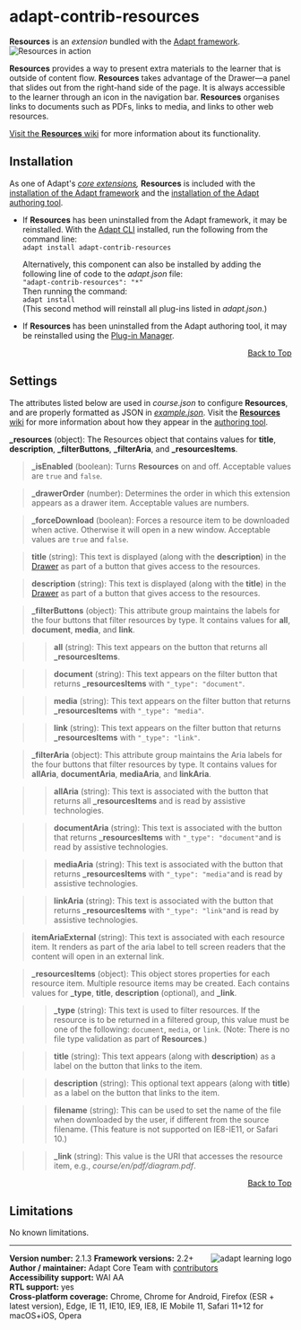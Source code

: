 # adapt-contrib-resources  
    
**Resources** is an *extension* bundled with the [Adapt framework](https://github.com/adaptlearning/adapt_framework).  
<img src="https://github.com/adaptlearning/documentation/blob/master/04_wiki_assets/plug-ins/images/resources01.gif" alt="Resources in action">      

**Resources** provides a way to present extra materials to the learner that is outside of content flow. **Resources** takes advantage of the Drawer&mdash;a panel that slides out from the right-hand side of the page. It is always accessible to the learner through an icon in the navigation bar. **Resources** organises links to documents such as PDFs, links to media, and links to other web resources.

[Visit the **Resources** wiki](https://github.com/adaptlearning/adapt-contrib-resources/wiki) for more information about its functionality. 

## Installation

As one of Adapt's *[core extensions](https://github.com/adaptlearning/adapt_framework/wiki/Core-Plug-ins-in-the-Adapt-Learning-Framework#extensions),* **Resources** is included with the [installation of the Adapt framework](https://github.com/adaptlearning/adapt_framework/wiki/Manual-installation-of-the-Adapt-framework#installation) and the [installation of the Adapt authoring tool](https://github.com/adaptlearning/adapt_authoring/wiki/Installing-Adapt-Origin).

* If **Resources** has been uninstalled from the Adapt framework, it may be reinstalled.
With the [Adapt CLI](https://github.com/adaptlearning/adapt-cli) installed, run the following from the command line:  
`adapt install adapt-contrib-resources`

    Alternatively, this component can also be installed by adding the following line of code to the *adapt.json* file:  
    `"adapt-contrib-resources": "*"`  
    Then running the command:  
    `adapt install`  
    (This second method will reinstall all plug-ins listed in *adapt.json*.)  

* If **Resources** has been uninstalled from the Adapt authoring tool, it may be reinstalled using the [Plug-in Manager](https://github.com/adaptlearning/adapt_authoring/wiki/Plugin-Manager).  

<div float align=right><a href="#top">Back to Top</a></div>

## Settings  
The attributes listed below are used in *course.json* to configure **Resources**, and are properly formatted as JSON in [*example.json*](https://github.com/adaptlearning/adapt-contrib-resources/blob/master/example.json). Visit the [**Resources** wiki](https://github.com/adaptlearning/adapt-contrib-resources/wiki) for more information about how they appear in the [authoring tool](https://github.com/adaptlearning/adapt_authoring/wiki).  

**_resources** (object): The Resources object that contains values for **title**, **description**, **_filterButtons**, **_filterAria**, and **_resourcesItems**.  

>**_isEnabled** (boolean): Turns **Resources** on and off. Acceptable values are `true` and `false`.

>**_drawerOrder** (number): Determines the order in which this extension appears as a drawer item. Acceptable values are numbers.

>**_forceDownload** (boolean): Forces a resource item to be downloaded when active. Otherwise it will open in a new window. Acceptable values are `true` and `false`.

>**title** (string): This text is displayed (along with the **description**) in the [Drawer](https://github.com/adaptlearning/adapt_framework/wiki/Core-modules#drawer) as part of a button that gives access to the resources.  

>**description** (string): This text is displayed (along with the **title**) in the [Drawer](https://github.com/adaptlearning/adapt_framework/wiki/Core-modules#drawer) as part of a button that gives access to the resources.  

>**_filterButtons** (object):  This attribute group maintains the labels for the four buttons that filter resources by type. It contains values for **all**, **document**, **media**, and **link**.

>>**all** (string): This text appears on the button that returns all **_resourcesItems**.    

>>**document** (string): This text appears on the filter button that returns **_resourcesItems** with `"_type": "document"`.  

>>**media** (string): This text appears on the filter button that returns **_resourcesItems** with `"_type": "media"`.  

>>**link** (string): This text appears on the filter button that returns **_resourcesItems** with `"_type": "link"`.    

>**_filterAria** (object): This attribute group maintains the Aria labels for the four buttons that filter resources by type. It contains values for **allAria**, **documentAria**, **mediaAria**, and **linkAria**.  

>>**allAria** (string): This text is associated with the button that returns all **_resourcesItems** and is read by assistive technologies.    

>>**documentAria** (string): This text is associated with the button that returns **_resourcesItems** with `"_type": "document"`and is read by assistive technologies.  

>>**mediaAria** (string): This text is associated with the button that returns **_resourcesItems** with `"_type": "media"`and is read by assistive technologies.  

>>**linkAria** (string): This text is associated with the button that returns **_resourcesItems** with `"_type": "link"`and is read by assistive technologies.  

>**itemAriaExternal** (string): This text is associated with each resource item. It renders as part of the aria label to tell screen readers that the content will open in an external link.

>**_resourcesItems** (object):  This object stores properties for each resource item. Multiple resource items may be created. Each contains values for **_type**, **title**, **description** (optional), and **_link**.

>>**_type** (string):  This text is used to filter resources. If the resource is to be returned in a filtered group, this value must be one of the following: `document`, `media`, or `link`. (Note: There is no file type validation as part of **Resources**.)

>>**title** (string):  This text appears (along with **description**) as a label on the button that links to the item.  

>>**description** (string):  This optional text appears (along with **title**) as a label on the button that links to the item.    

>>**filename** (string): This can be used to set the name of the file when downloaded by the user, if different from the source filename. (This feature is not supported on IE8-IE11, or Safari 10.)

>>**_link** (string):  This value is the URI that accesses the resource item, e.g., *course/en/pdf/diagram.pdf*.

<div float align=right><a href="#top">Back to Top</a></div>

## Limitations
 
No known limitations.  

----------------------------
**Version number:**  2.1.3   <a href="https://community.adaptlearning.org/" target="_blank"><img src="https://github.com/adaptlearning/documentation/blob/master/04_wiki_assets/plug-ins/images/adapt-logo-mrgn-lft.jpg" alt="adapt learning logo" align="right"></a> 
**Framework versions:**  2.2+     
**Author / maintainer:** Adapt Core Team with [contributors](https://github.com/adaptlearning/adapt-contrib-resources/graphs/contributors)    
**Accessibility support:** WAI AA   
**RTL support:** yes  
**Cross-platform coverage:** Chrome, Chrome for Android, Firefox (ESR + latest version), Edge, IE 11, IE10, IE9, IE8, IE Mobile 11, Safari 11+12 for macOS+iOS, Opera   
